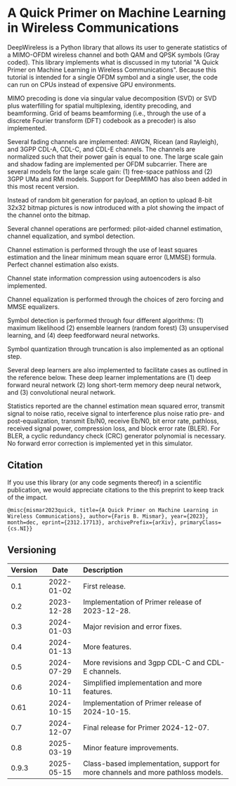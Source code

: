 # A Quick Primer on Machine Learning in Wireless Communications

DeepWireless is a Python library that allows its user to generate statistics of a MIMO-OFDM wireless channel and both QAM and QPSK symbols (Gray coded).  This library implements what is discussed in my tutorial "A Quick Primer on Machine Learning in Wireless Communications".  Because this tutorial is intended for a single OFDM symbol and a single user, the code can run on CPUs instead of expensive GPU environments.

MIMO precoding is done via singular value decomposition (SVD) or SVD plus waterfilling for spatial multiplexing, identity precoding, and beamforming.  Grid of beams beamforming (i.e., through the use of a discrete Fourier transform (DFT) codebook as a precoder) is also implemented.

Several fading channels are implemented: AWGN, Ricean (and Rayleigh), and 3GPP CDL-A, CDL-C, and CDL-E channels.  The channels are normalized such that their power gain is equal to one.  The large scale gain and shadow fading are implemented per OFDM subcarrier.  There are several models for the large scale gain: (1) free-space pathloss and (2)  3GPP UMa and RMi models.  Support for DeepMIMO has also been added in this most recent version.

Instead of random bit generation for payload, an option to upload 8-bit 32x32 bitmap pictures is now introduced with a plot showing the impact of the channel onto the bitmap.

Several channel operations are performed: pilot-aided channel estimation, channel equalization, and symbol detection.

Channel estimation is performed through the use of least squares estimation and the linear minimum mean square error (LMMSE) formula.  Perfect channel estimation also exists.

Channel state information compression using autoencoders is also implemented.

Channel equalization is performed through the choices of zero forcing and MMSE equalizers.

Symbol detection is performed through four different algorithms: (1) maximum likelihood (2) ensemble learners (random forest) (3) unsupervised learning, and (4) deep feedforward neural networks.

Symbol quantization through truncation is also implemented as an optional step.

Several deep learners are also implemented to facilitate cases as outlined in the reference below.  These deep learner implementations are (1) deep forward neural network (2) long short-term memory deep neural network, and (3) convolutional neural network.

Statistics reported are the channel estimation mean squared error, transmit signal to noise ratio, receive signal to interference plus noise ratio pre- and post-equalization, transmit Eb/N0, receive Eb/N0, bit error rate, pathloss, received signal power, compression loss, and block error rate (BLER).  For BLER, a cyclic redundancy check (CRC) generator polynomial is necessary.  No forward error correction is implemented yet in this simulator.

## Citation

If you use this library (or any code segments thereof) in a scientific publication, we would appreciate citations to the this preprint to keep track of the impact.

`@misc{mismar2023quick, title={A Quick Primer on Machine Learning in Wireless Communications}, author={Faris B. Mismar}, year={2023}, month=dec, eprint={2312.17713}, archivePrefix={arXiv}, primaryClass={cs.NI}}`

## Versioning

| Version        | Date           | Description  |
| ------------- |:----------------:| :-----|
| 0.1      | 2022-01-02 | First release. |
| 0.2      | 2023-12-28 | Implementation of Primer release of 2023-12-28. |
| 0.3      | 2024-01-03 | Major revision and error fixes. |
| 0.4      | 2024-01-13 | More features. |
| 0.5      | 2024-07-29 | More revisions and 3gpp CDL-C and CDL-E channels. |
| 0.6      | 2024-10-11 | Simplified implementation and more features. |
| 0.61     | 2024-10-15 | Implementation of Primer release of 2024-10-15. |
| 0.7      | 2024-12-07 | Final release for Primer 2024-12-07. |
| 0.8      | 2025-03-19 | Minor feature improvements. |
| 0.9.3    | 2025-05-15 | Class-based implementation, support for more channels and more pathloss models. |
